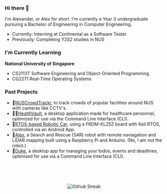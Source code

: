 ### Hi there 👋

I'm Alexander, or Alex for short. I'm currently a Year 3 undergraduate pursuing a Bachelor of Engineering in Computer Engineering.

* Currently: Interning at Continental as a Software Tester
* Previously: Completing Y2S2 studies in NUS

### I'm Currently Learning

**National University of Singapore**

* CS2113T Software Engineering and Object-Oriented Programming
* CG2271 Real-Time Operating Systems

### Past Projects

* 👥[NUSCrowdTrackr](https://github.com/AlexanderTanJunAn/NUSCrowdTrackr-Orbital), to track crowds of popular facilities around NUS with cameras like CCTV's.
* 👩‍⚕️[HealthVault](https://alexandertanjunan.github.io/tp/), a desktop application made for healthcare personnel, optimized for use via the Command Line Interface (CLI).
* 🚗[RTOS-based Robotic Car](https://github.com/AlexanderTanJunAn/CG2271), using a FRDM-KL25Z board with Keil RTOS, controlled via an Android App.
* 🤖[Alex](https://github.com/AlexanderTanJunAn/AlexBot-B02-6A), a Search and Rescue (SAR) robot with remote naviagation and LIDAR mapping built using a Raspberry Pi and Arduino. (No, I am not the robot.)
* 📅[Duke](https://alexandertanjunan.github.io/ip/), a desktop app for managing your todos, events and deadlines, optimised for use via a Command Line Interface (CLI).

<br>
<br>
<br>

<p align="center">
  <img src="https://github-readme-streak-stats.herokuapp.com/?user=AlexanderTanJunAn" alt="Github Streak" />
  </p>


<!--
**AlexanderTanJunAn/AlexanderTanJunAn** is a ✨ _special_ ✨ repository because its `README.md` (this file) appears on your GitHub profile.

Here are some ideas to get you started:

- 🔭 I’m currently working on ...
- 🌱 I’m currently learning ...
- 👯 I’m looking to collaborate on ...
- 🤔 I’m looking for help with ...
- 💬 Ask me about ...
- 📫 How to reach me: ...
- 😄 Pronouns: ...
- ⚡ Fun fact: ...
-->
